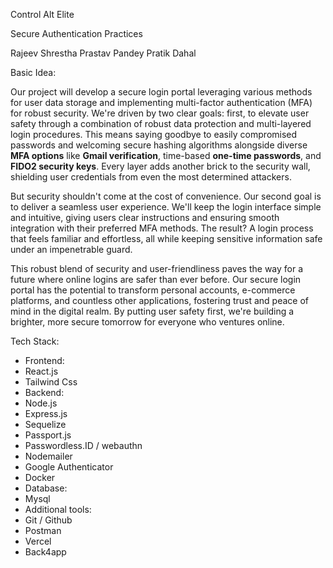﻿Control Alt Elite

Secure Authentication Practices

Rajeev Shrestha Prastav Pandey Pratik Dahal

Basic Idea:

Our project will develop a secure login portal leveraging various methods for user data storage and implementing multi-factor authentication (MFA) for robust security. We're driven by two clear goals: first, to elevate user safety through a combination of robust data protection and multi-layered login procedures. This means saying goodbye to easily compromised passwords and welcoming secure hashing algorithms alongside diverse **MFA options** like **Gmail verification**, time-based **one-time passwords**, and **FIDO2 security keys**. Every layer adds another brick to the security wall, shielding user credentials from even the most determined attackers.

But security shouldn't come at the cost of convenience. Our second goal is to deliver a seamless user experience. We'll keep the login interface simple and intuitive, giving users clear instructions and ensuring smooth integration with their preferred MFA methods. The result? A login process that feels familiar and effortless, all while keeping sensitive information safe under an impenetrable guard.

This robust blend of security and user-friendliness paves the way for a future where online logins are safer than ever before. Our secure login portal has the potential to transform personal accounts, e-commerce platforms, and countless other applications, fostering trust and peace of mind in the digital realm. By putting user safety first, we're building a brighter, more secure tomorrow for everyone who ventures online.

Tech Stack:

- Frontend:
- React.js
- Tailwind Css
- Backend:
- Node.js
- Express.js
- Sequelize
- Passport.js
- Passwordless.ID / webauthn
- Nodemailer
- Google Authenticator
- Docker
- Database:
- Mysql
- Additional tools:
- Git / Github
- Postman
- Vercel
- Back4app
